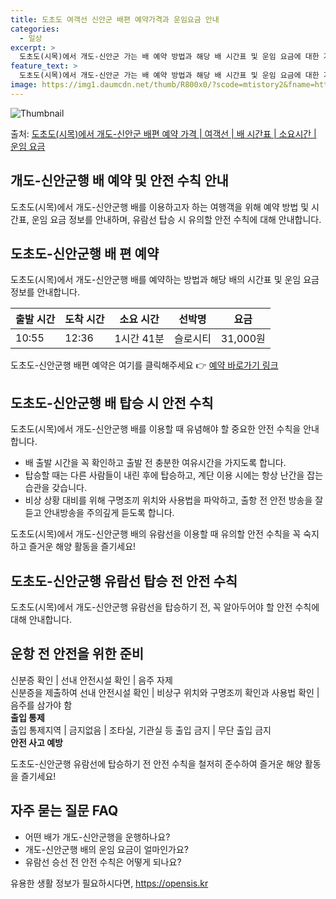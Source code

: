 ```yaml
---
title: 도초도 여객선 신안군 배편 예약가격과 운임요금 안내
categories:
  - 일상
excerpt: >
  도초도(시목)에서 개도-신안군 가는 배 예약 방법과 해당 배 시간표 및 운임 요금에 대한 가격 정보를 안내 드리겠습니다. 안전하고 재밋는 개도-신안군행 여행을 위해 아래 정보 참고하시기 바랍니다. 개도-신안군행 배편 예약하기 👈 클릭도초도(시목)에서 개도-신안군행 배 시간표출발 시간도착 시간소요 시간선박명요금10:5512:361시간 41분슬로시티31,000원개도-신안군행 배편 예약하기 👈 클릭도초도(시목)에서 개도-신안군행 여객선 탑승 시 이용수칙도초도(시목)에서 개도-신안군행 배를 이용할 때 꼭 알아두어야 할 수칙들이 있습니다. 중요한 내용: 1) 배 출항 시간을 꼭 확인하고 출발 전 충분한 여유시간을 가지도록 합니다. 2) 탑승할 때는 다른 사람들이 내린 후에 탑승하고, 계단 이용 시에는 항상 난간을..
feature_text: >
  도초도(시목)에서 개도-신안군 가는 배 예약 방법과 해당 배 시간표 및 운임 요금에 대한 가격 정보를 안내 드리겠습니다. 안전하고 재밋는 개도-신안군행 여행을 위해 아래 정보 참고하시기 바랍니다. 개도-신안군행 배편 예약하기 👈 클릭도초도(시목)에서 개도-신안군행 배 시간표출발 시간도착 시간소요 시간선박명요금10:5512:361시간 41분슬로시티31,000원개도-신안군행 배편 예약하기 👈 클릭도초도(시목)에서 개도-신안군행 여객선 탑승 시 이용수칙도초도(시목)에서 개도-신안군행 배를 이용할 때 꼭 알아두어야 할 수칙들이 있습니다. 중요한 내용: 1) 배 출항 시간을 꼭 확인하고 출발 전 충분한 여유시간을 가지도록 합니다. 2) 탑승할 때는 다른 사람들이 내린 후에 탑승하고, 계단 이용 시에는 항상 난간을..
image: https://img1.daumcdn.net/thumb/R800x0/?scode=mtistory2&fname=https%3A%2F%2Fblog.kakaocdn.net%2Fdn%2FeiVASd%2FbtsHDLy4nA5%2FzQF5Ff0K4nUkAOVWqsZPnK%2Fimg.webp
---
```


![Thumbnail](https://img1.daumcdn.net/thumb/R800x0/?scode=mtistory2&fname=https%3A%2F%2Fblog.kakaocdn.net%2Fdn%2FeiVASd%2FbtsHDLy4nA5%2FzQF5Ff0K4nUkAOVWqsZPnK%2Fimg.webp)

<p>출처: <a href="https://opensis.kr/entry/%EB%8F%84%EC%B4%88%EB%8F%84%EC%8B%9C%EB%AA%A9%EC%97%90%EC%84%9C-%EA%B0%9C%EB%8F%84-%EC%8B%A0%EC%95%88%EA%B5%B0-%EB%B0%B0%ED%8E%B8-%EC%98%88%EC%95%BD-%EA%B0%80%EA%B2%A9-%EC%97%AC%EA%B0%9D%EC%84%A0-%EB%B0%B0-%EC%8B%9C%EA%B0%84%ED%91%9C-%EC%86%8C%EC%9A%94%EC%8B%9C%EA%B0%84-%EC%9A%B4%EC%9E%84-%EC%9A%94%EA%B8%88" rel="dofollow">도초도(시목)에서 개도-신안군 배편 예약 가격 | 여객선 | 배 시간표 | 소요시간 | 운임 요금</a> </p>

## 개도-신안군행 배 예약 및 안전 수칙 안내



도초도(시목)에서 개도-신안군행 배를 이용하고자 하는 여행객을 위해 예약 방법 및 시간표, 운임 요금 정보를 안내하며, 유람선 탑승 시
유의할 안전 수칙에 대해 안내합니다.



## 도초도-신안군행 배 편 예약

도초도(시목)에서 개도-신안군행 배를 예약하는 방법과 해당 배의 시간표 및 운임 요금 정보를 안내합니다.

출발 시간 | 도착 시간 | 소요 시간 | 선박명 | 요금  
---|---|---|---|---  
10:55 | 12:36 | 1시간 41분 | 슬로시티 | 31,000원  
  
도초도-신안군행 배편 예약은 여기를 클릭해주세요 👉 [예약 바로가기 링크](https://opensis.kr/entry/%EB%8F%84%EC%B4%88%EB%8F%84%EC%8B%9C%EB%AA%A9%EC%97%90%EC%84%9C-%EA%B0%9C%EB%8F%84-%EC%8B%A0%EC%95%88%EA%B5%B0-%EB%B0%B0%ED%8E%B8-%EC%98%88%EC%95%BD-%EA%B0%80%EA%B2%A9-%EC%97%AC%EA%B0%9D%EC%84%A0-%EB%B0%B0-%EC%8B%9C%EA%B0%84%ED%91%9C-%EC%86%8C%EC%9A%94%EC%8B%9C%EA%B0%84-%EC%9A%B4%EC%9E%84-%EC%9A%94%EA%B8%88)

## 도초도-신안군행 배 탑승 시 안전 수칙

도초도(시목)에서 개도-신안군행 배를 이용할 때 유념해야 할 중요한 안전 수칙을 안내합니다.

  * 배 출발 시간을 꼭 확인하고 출발 전 충분한 여유시간을 가지도록 합니다.
  * 탑승할 때는 다른 사람들이 내린 후에 탑승하고, 계단 이용 시에는 항상 난간을 잡는 습관을 갖습니다.
  * 비상 상황 대비를 위해 구명조끼 위치와 사용법을 파악하고, 출항 전 안전 방송을 잘 듣고 안내방송을 주의깊게 듣도록 합니다.

도초도(시목)에서 개도-신안군행 배의 유람선을 이용할 때 유의할 안전 수칙을 꼭 숙지하고 즐거운 해양 활동을 즐기세요!

## 도초도-신안군행 유람선 탑승 전 안전 수칙

도초도(시목)에서 개도-신안군행 유람선을 탑승하기 전, 꼭 알아두어야 할 안전 수칙에 대해 안내합니다.

**운항 전 안전을 위한 준비**  
---  
신분증 확인 | 선내 안전시설 확인 | 음주 자제  
신분증을 제출하여 선내 안전시설 확인 | 비상구 위치와 구명조끼 확인과 사용법 확인 | 음주를 삼가야 함  
**출입 통제**  
출입 통제지역 | 금지없음 | 조타실, 기관실 등 출입 금지 | 무단 출입 금지  
**안전 사고 예방**  
  
도초도-신안군행 유람선에 탑승하기 전 안전 수칙을 철저히 준수하여 즐거운 해양 활동을 즐기세요!

## 자주 묻는 질문 FAQ

  * 어떤 배가 개도-신안군행을 운행하나요?
  * 개도-신안군행 배의 운임 요금이 얼마인가요?
  * 유람선 승선 전 안전 수칙은 어떻게 되나요?





 

유용한 생활 정보가 필요하시다면, <a href="https://opensis.kr" rel="dofollow">https://opensis.kr</a>


